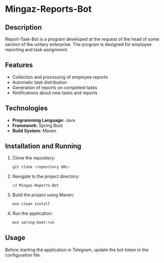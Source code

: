 # Mingaz-Reports-Bot

## Description

Report-Task-Bot is a program developed at the request of the head of some section of the unitary enterprise. The program is designed for employee reporting and task assignment.

## Features

- Collection and processing of employee reports
- Automatic task distribution
- Generation of reports on completed tasks
- Notifications about new tasks and reports

## Technologies

- **Programming Language:** Java
- **Framework:** Spring Boot
- **Build System:** Maven

## Installation and Running

1. Clone the repository:
    ```sh
    git clone <repository URL>
    ```
2. Navigate to the project directory:
    ```sh
    cd Mingaz-Reports-Bot
    ```
3. Build the project using Maven:
    ```sh
    mvn clean install
    ```
4. Run the application:
    ```sh
    mvn spring-boot:run
    ```

## Usage

 Before starting the application in Telegram, update the bot token in the configuration file.

